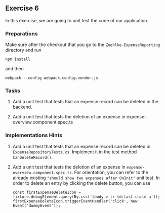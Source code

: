 ## Exercise 6 ##

In this exercise, we are going to unit test the code of our application.

### Preparations ###

Make sure after the checkout that you go to the `Zuehlke.ExpenseReporting` directory and run

	npm install

and then

	webpack --config webpack.config.vendor.js

### Tasks ###

1. Add a unit test that tests that an expense record can be deleted in the backend.

2. Add a unit test that tests the deletion of an expense in expense-overview.component.spec.ts


### Implementations Hints ###

1. Add a unit test that tests that an expense record can be deleted in `ExpenseRepositoryTests.cs`. Implement it in the test method `CanDeleteRecord()`.

2. Add a unit test that tests the deletion of an expense in `expense-overview.component.spec.ts`. For orientation, you can refer to the already existing `"should show two expenses after OnInit"` unit test. In order to delete an entry by clicking the delete button, you can use 

	`const firstExpenseDeleteIcon = fixture.debugElement.query(By.css('tbody > tr td:last-child a'));`
	`firstExpenseDeleteIcon.triggerEventHandler('click', new Event('dummyEvent'));`
